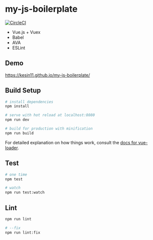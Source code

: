 # my-js-boilerplate
[![CircleCI](https://circleci.com/gh/Kesin11/my-js-boilerplate/tree/master.svg?style=svg)](https://circleci.com/gh/Kesin11/my-js-boilerplate/tree/master)

- Vue.js + Vuex
- Babel
- AVA
- ESLint

## Demo
https://kesin11.github.io/my-js-boilerplate/

## Build Setup

``` bash
# install dependencies
npm install

# serve with hot reload at localhost:8080
npm run dev

# build for production with minification
npm run build
```

For detailed explanation on how things work, consult the [docs for vue-loader](http://vuejs.github.io/vue-loader).

## Test
```bash
# one time
npm test

# watch
npm run test:watch
```

## Lint
```bash
npm run lint

# --fix
npm run lint:fix
```

